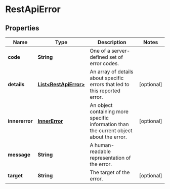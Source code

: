 
# RestApiError

## Properties
Name | Type | Description | Notes
------------ | ------------- | ------------- | -------------
**code** | **String** | One of a server-defined set of error codes. | 
**details** | [**List&lt;RestApiError&gt;**](RestApiError.md) | An array of details about specific errors that led to this reported error. |  [optional]
**innererror** | [**InnerError**](InnerError.md) | An object containing more specific information than the current object about the error. |  [optional]
**message** | **String** | A human-readable representation of the error. | 
**target** | **String** | The target of the error. |  [optional]




